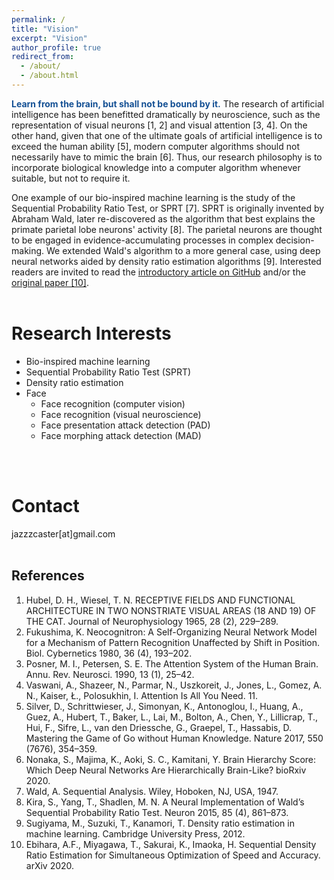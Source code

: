 ```yaml
---
permalink: /
title: "Vision"
excerpt: "Vision"
author_profile: true
redirect_from: 
  - /about/
  - /about.html
---
```


<span style="color:#145094"><b>Learn from the brain, but shall not be bound by it.</b></span> The research of artificial intelligence has been benefitted dramatically by neuroscience, such as the representation of visual neurons [1, 2] and visual attention [3, 4]. On the other hand, given that one of the ultimate goals of artificial intelligence is to exceed the human ability [5], modern computer algorithms should not necessarily have to mimic the brain [6]. Thus, our research philosophy is to incorporate biological knowledge into a computer algorithm whenever suitable, but not to require it.<br>

One example of our bio-inspired machine learning is the study of the Sequential Probability Ratio Test, or SPRT [7]. SPRT is originally invented by Abraham Wald, later re-discovered as the algorithm that best explains the primate parietal lobe neurons' activity [8]. The parietal neurons are thought to be engaged in evidence-accumulating processes in complex decision-making. We extended Wald's algorithm to a more general case, using deep neural networks aided by density ratio estimation algorithms [9]. Interested readers are invited to read the [introductory article on GitHub](https://github.com/Akinori-F-Ebihara/SPRT-TANDEM_what_is_it) and/or the [original paper [10]](https://arxiv.org/abs/2006.05587).
<br>
<br>

# Research Interests  
- Bio-inspired machine learning  
- Sequential Probability Ratio Test (SPRT)
- Density ratio estimation
- Face
  - Face recognition (computer vision)
  - Face recognition (visual neuroscience)
  - Face presentation attack detection (PAD)
  - Face morphing attack detection (MAD)
<br>  
<br>

# Contact  
jazzzcaster[at]gmail.com  
<br>

## References
<ol>
    <li value="1">
    Hubel, D. H., Wiesel, T. N. RECEPTIVE FIELDS AND FUNCTIONAL ARCHITECTURE IN TWO NONSTRIATE VISUAL AREAS (18 AND 19) OF THE CAT. Journal of Neurophysiology 1965, 28 (2), 229–289.
    </li>
    <li value="2">
    Fukushima, K. Neocognitron: A Self-Organizing Neural Network Model for a Mechanism of Pattern Recognition Unaffected by Shift in Position. Biol. Cybernetics 1980, 36 (4), 193–202.
    </li>
    <li value="3">
    Posner, M. I., Petersen, S. E. The Attention System of the Human Brain. Annu. Rev. Neurosci. 1990, 13 (1), 25–42.
    </li>
    <li value="4">
    Vaswani, A., Shazeer, N., Parmar, N., Uszkoreit, J., Jones, L., Gomez, A. N., Kaiser, Ł., Polosukhin, I. Attention Is All You Need. 11.
    </li>
    <li value="5">
    Silver, D., Schrittwieser, J., Simonyan, K., Antonoglou, I., Huang, A., Guez, A., Hubert, T., Baker, L., Lai, M., Bolton, A., Chen, Y., Lillicrap, T., Hui, F., Sifre, L., van den Driessche, G., Graepel, T., Hassabis, D. Mastering the Game of Go without Human Knowledge. Nature 2017, 550 (7676), 354–359.
    </li>
    <li value="6">
    Nonaka, S., Majima, K., Aoki, S. C., Kamitani, Y. Brain Hierarchy Score: Which Deep Neural Networks Are Hierarchically Brain-Like? bioRxiv 2020.
    </li>
    <li value="7">
    Wald, A. Sequential Analysis. Wiley, Hoboken, NJ, USA, 1947.
    </li>
    <li value="8">
    Kira, S., Yang, T., Shadlen, M. N. A Neural Implementation of Wald’s Sequential Probability Ratio Test. Neuron 2015, 85 (4), 861–873.
    </li>
    <li value="9">
    Sugiyama, M., Suzuki, T., Kanamori, T. Density ratio estimation in machine learning. Cambridge University Press, 2012.
    </li>
    <li value="10">
    Ebihara, A.F., Miyagawa, T., Sakurai, K., Imaoka, H. Sequential Density Ratio Estimation for Simultaneous Optimization of Speed and Accuracy. arXiv 2020.
    </li>
</ol>
<br>
<br>